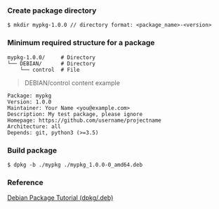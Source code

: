 ### Create package directory
```
$ mkdir mypkg-1.0.0 // directory format: <package_name>-<version>
```
### Minimum required structure for a package
```
mypkg-1.0.0/     # Directory
└── DEBIAN/      # Directory
    └── control  # File
```
> DEBIAN/control content example 
```
Package: mypkg
Version: 1.0.0
Maintainer: Your Name <you@example.com>
Description: My test package, please ignore
Homepage: https://github.com/username/projectname
Architecture: all
Depends: git, python3 (>=3.5)
```
### Build package 
```
$ dpkg -b ./mypkg ./mypkg_1.0.0-0_amd64.deb
```
### Reference
[Debian Package Tutorial (dpkg/.deb)](https://www.devdungeon.com/content/debian-package-tutorial-dpkgdeb)

